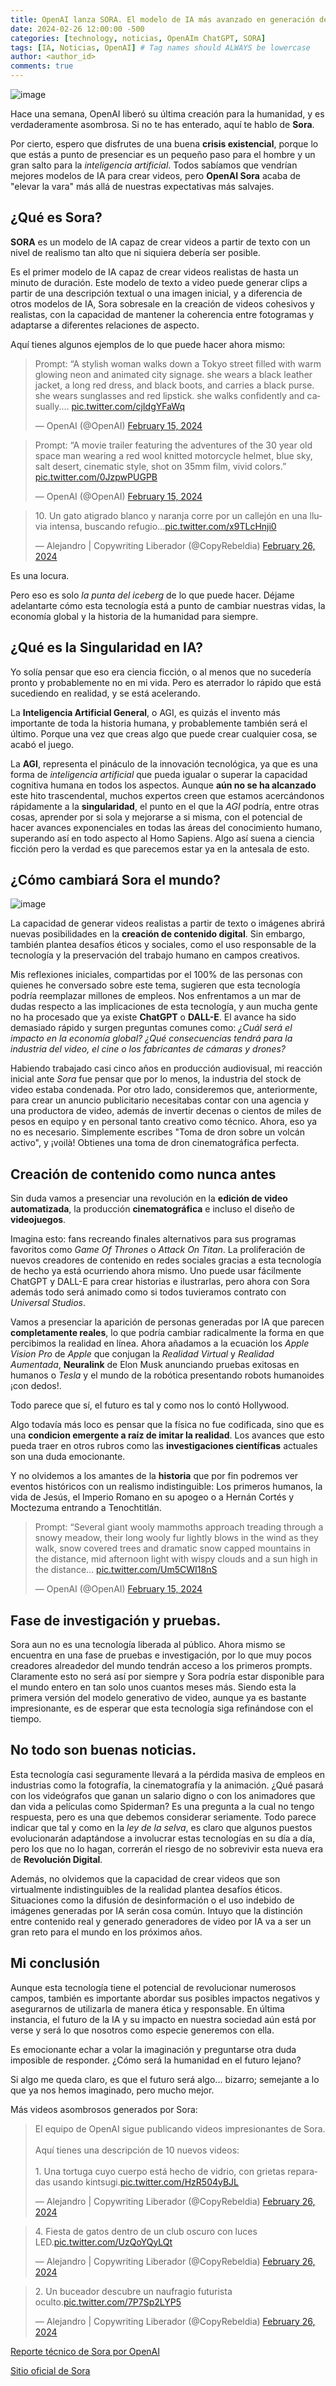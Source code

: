 ```yaml
---
title: OpenAI lanza SORA. El modelo de IA más avanzado en generación de video. 
date: 2024-02-26 12:00:00 -500
categories: [technology, noticias, OpenAIm ChatGPT, SORA] 
tags: [IA, Noticias, OpenAI] # Tag names should ALWAYS be lowercase
author: <author_id>
comments: true
---
```

![image](/assets/img/Videos%20generados%20con%20Sora.webp)

Hace una semana, OpenAI liberó su última creación para la humanidad, y es verdaderamente asombrosa. Si no te has enterado, aquí te hablo de **Sora**. 

Por cierto, espero que disfrutes de una buena **crisis existencial**, porque lo que estás a punto de presenciar es un pequeño paso para el hombre y un gran salto para la *inteligencia artificial*. Todos sabíamos que vendrían mejores modelos de IA para crear videos, pero **OpenAI Sora** acaba de "elevar la vara" más allá de nuestras expectativas más salvajes.

## ¿Qué es Sora?

**SORA** es un modelo de IA capaz de crear videos a partir de texto con un nivel de realismo tan alto que ni siquiera debería ser posible.

Es el primer modelo de IA capaz de crear videos realistas de hasta un minuto de duración. Este modelo de texto a video puede generar clips a partir de una descripción textual o una imagen inicial, y a diferencia de otros modelos de IA, Sora sobresale en la creación de videos cohesivos y realistas, con la capacidad de mantener la coherencia entre fotogramas y adaptarse a diferentes relaciones de aspecto.

Aquí tienes algunos ejemplos de lo que puede hacer ahora mismo:

<blockquote class="twitter-tweet" data-media-max-width="560"><p lang="en" dir="ltr">Prompt: “A stylish woman walks down a Tokyo street filled with warm glowing neon and animated city signage. she wears a black leather jacket, a long red dress, and black boots, and carries a black purse. she wears sunglasses and red lipstick. she walks confidently and casually.… <a href="https://t.co/cjIdgYFaWq">pic.twitter.com/cjIdgYFaWq</a></p>&mdash; OpenAI (@OpenAI) <a href="https://twitter.com/OpenAI/status/1758192965703647443?ref_src=twsrc%5Etfw">February 15, 2024</a></blockquote> <script async src="https://platform.twitter.com/widgets.js" charset="utf-8"></script>

<blockquote class="twitter-tweet" data-media-max-width="560"><p lang="en" dir="ltr">Prompt: “A movie trailer featuring the adventures of the 30 year old space man wearing a red wool knitted motorcycle helmet, blue sky, salt desert, cinematic style, shot on 35mm film, vivid colors.” <a href="https://t.co/0JzpwPUGPB">pic.twitter.com/0JzpwPUGPB</a></p>&mdash; OpenAI (@OpenAI) <a href="https://twitter.com/OpenAI/status/1758192961496760376?ref_src=twsrc%5Etfw">February 15, 2024</a></blockquote> <script async src="https://platform.twitter.com/widgets.js" charset="utf-8"></script>


<blockquote class="twitter-tweet" data-media-max-width="560"><p lang="es" dir="ltr">10. Un gato atigrado blanco y naranja corre por un callejón en una lluvia intensa, buscando refugio...<a href="https://t.co/x9TLcHnji0">pic.twitter.com/x9TLcHnji0</a></p>&mdash; Alejandro | Copywriting Liberador (@CopyRebeldia) <a href="https://twitter.com/CopyRebeldia/status/1762097171640275227?ref_src=twsrc%5Etfw">February 26, 2024</a></blockquote> <script async src="https://platform.twitter.com/widgets.js" charset="utf-8"></script>


Es una locura. 

Pero eso es solo *la punta del iceberg* de lo que puede hacer. Déjame adelantarte cómo esta tecnología está a punto de cambiar nuestras vidas, la economía global y la historia de la humanidad para siempre.

## ¿Qué es la Singularidad en IA? 

Yo solía pensar que eso era ciencia ficción, o al menos que no sucedería pronto y probablemente no en mi vida. Pero es aterrador lo rápido que está sucediendo en realidad, y se está acelerando.  

La **Inteligencia Artificial General**, o AGI, es quizás el invento más importante de toda la historia humana, y probablemente también será el último. Porque una vez que creas algo que puede crear cualquier cosa, se acabó el juego.

La **AGI**, representa el pináculo de la innovación tecnológica, ya que es una forma de *inteligencia artificial* que pueda igualar o superar la capacidad cognitiva humana en todos los aspectos. Aunque **aún no se ha alcanzado** este hito trascendental, muchos expertos creen que estamos acercándonos rápidamente a la **singularidad**, el punto en el que la *AGI* podría, entre otras cosas, aprender por si sola y mejorarse a si misma, con el potencial de hacer avances exponenciales en todas las áreas del conocimiento humano, superando así en todo aspecto al Homo Sapiens. Algo así suena a ciencia ficción pero la verdad es que parecemos estar ya en la antesala de esto. 


## ¿Cómo cambiará Sora el mundo?

![image](/assets/img/DALL·E%202024-02-26%2012.39.09%20-%20Visualize%20a%20futuristic%20scene%20in%20a%20wide%2016_9%20format%20where%20AI-generated%20people%20who%20look%20completely%20real%20are%20interacting%20within%20a%20dynamic,%20mixed%20real.webp)

La capacidad de generar videos realistas a partir de texto o imágenes abrirá nuevas posibilidades en la **creación de contenido digital**. Sin embargo, también plantea desafíos éticos y sociales, como el uso responsable de la tecnología y la preservación del trabajo humano en campos creativos.

Mis reflexiones iniciales, compartidas por el 100% de las personas con quienes he conversado sobre este tema, sugieren que esta tecnología podría reemplazar millones de empleos. Nos enfrentamos a un mar de dudas respecto a las implicaciones de esta tecnología, y aun mucha gente no ha procesado que ya existe **ChatGPT** o **DALL-E**. El avance ha sido demasiado rápido y surgen preguntas comunes como: *¿Cuál será el impacto en la economía global?* *¿Qué consecuencias tendrá para la industria del video, el cine o los fabricantes de cámaras y drones?*

Habiendo trabajado casi cinco años en producción audiovisual, mi reacción inicial ante *Sora* fue pensar que por lo menos, la industria del stock de video estaba condenada. Por otro lado, consideremos que, anteriormente, para crear un anuncio publicitario necesitabas contar con una agencia y una productora de video, además de invertir decenas o cientos de miles de pesos en equipo y en personal tanto creativo como técnico. Ahora, eso ya no es necesario. Simplemente escribes "Toma de dron sobre un volcán activo", y ¡voilà! Obtienes una toma de dron cinematográfica perfecta.

## Creación de contenido como nunca antes

Sin duda vamos a presenciar una revolución en la **edición de video automatizada**, la producción **cinematográfica** e incluso el diseño de **videojuegos**. 

Imagina esto: fans recreando finales alternativos para sus programas favoritos como *Game Of Thrones* o *Attack On Titan*. La proliferación de nuevos creadores de contenido en redes sociales gracias a esta tecnología de hecho ya está ocurriendo ahora mismo. Uno puede usar fácilmente ChatGPT y DALL-E para crear historias e ilustrarlas, pero ahora con Sora además todo será animado como si todos tuvieramos contrato con *Universal Studios*. 

Vamos a presenciar la aparición de personas generadas por IA que parecen **completamente reales**, lo que podría cambiar radicalmente la forma en que percibimos la realidad en línea. Ahora añadamos a la ecuación los *Apple Vision Pro* de *Apple* que conjugan la *Realidad Virtual* y *Realidad Aumentada*, **Neuralink** de Elon Musk anunciando pruebas exitosas en humanos o *Tesla* y el mundo de la robótica presentando robots humanoides ¡con dedos!. 

Todo parece que sí, el futuro es tal y como nos lo contó Hollywood. 

Algo todavía más loco es pensar que la física no fue codificada, sino que es una **condicion emergente a raíz de imitar la realidad**. Los avances que esto pueda traer en otros rubros como las **investigaciones científicas** actuales son una duda emocionante. 

Y no olvidemos a los amantes de la **historia** que por fin podremos ver eventos históricos con un realismo indistinguible: Los primeros humanos, la vida de Jesús, el Imperio Romano en su apogeo o a Hernán Cortés y Moctezuma entrando a Tenochtitlán. 

<blockquote class="twitter-tweet" data-media-max-width="560"><p lang="en" dir="ltr">Prompt: “Several giant wooly mammoths approach treading through a snowy meadow, their long wooly fur lightly blows in the wind as they walk, snow covered trees and dramatic snow capped mountains in the distance, mid afternoon light with wispy clouds and a sun high in the distance… <a href="https://t.co/Um5CWI18nS">pic.twitter.com/Um5CWI18nS</a></p>&mdash; OpenAI (@OpenAI) <a href="https://twitter.com/OpenAI/status/1758192960116785459?ref_src=twsrc%5Etfw">February 15, 2024</a></blockquote> <script async src="https://platform.twitter.com/widgets.js" charset="utf-8"></script>


## Fase de investigación y pruebas.

Sora aun no es una tecnología liberada al público. Ahora mismo se encuentra en una fase de pruebas e investigación, por lo que muy pocos creadores alreadedor del mundo tendrán acceso a los primeros prompts. Claramente esto no será así por siempre y Sora podría estar disponible para el mundo entero en tan solo unos cuantos meses más. Siendo esta la primera versión del modelo generativo de video, aunque ya es bastante impresionante, es de esperar que esta tecnología siga refinándose con el tiempo. 

## No todo son buenas noticias. 

Esta tecnología casi seguramente llevará a la pérdida masiva de empleos en industrias como la fotografía, la cinematografía y la animación. ¿Qué pasará con los videógrafos que ganan un salario digno o con los animadores que dan vida a películas como Spiderman? Es una pregunta a la cual no tengo respuesta, pero es una que debemos considerar seriamente. Todo parece indicar que tal y como en la *ley de la selva*, es claro que algunos puestos evolucionarán adaptándose a involucrar estas tecnologías en su día a día, pero los que no lo hagan, correrán el riesgo de no sobrevivir esta nueva era de **Revolución Digital**. 

Además, no olvidemos que la capacidad de crear videos que son virtualmente indistinguibles de la realidad plantea desafíos éticos. Situaciones como la difusión de desinformación o el uso indebido de imágenes generadas por IA serán cosa común. Intuyo que la distinción entre contenido real y generado generadores de video por IA va a ser un gran reto para el mundo en los próximos años. 

## Mi conclusión

Aunque esta tecnología tiene el potencial de revolucionar numerosos campos, también es importante abordar sus posibles impactos negativos y asegurarnos de utilizarla de manera ética y responsable. En última instancia, el futuro de la IA y su impacto en nuestra sociedad aún está por verse y será lo que nosotros como especie generemos con ella. 

Es emocionante echar a volar la imaginación y preguntarse otra duda imposible de responder. ¿Cómo será la humanidad en el futuro lejano?

Si algo me queda claro, es que el futuro será algo... bizarro; semejante a lo que ya nos hemos imaginado, pero mucho mejor.  

Más videos asombrosos generados por Sora: 

<blockquote class="twitter-tweet" data-media-max-width="560"><p lang="es" dir="ltr">El equipo de OpenAI sigue publicando videos impresionantes de Sora. <br><br>Aquí tienes una descripción de 10 nuevos videos:<br><br>1. Una tortuga cuyo cuerpo está hecho de vidrio, con grietas reparadas usando kintsugi.<a href="https://t.co/HzR504yBJL">pic.twitter.com/HzR504yBJL</a></p>&mdash; Alejandro | Copywriting Liberador (@CopyRebeldia) <a href="https://twitter.com/CopyRebeldia/status/1762095281712091579?ref_src=twsrc%5Etfw">February 26, 2024</a></blockquote> <script async src="https://platform.twitter.com/widgets.js" charset="utf-8"></script>

<blockquote class="twitter-tweet" data-media-max-width="560"><p lang="es" dir="ltr">4. Fiesta de gatos dentro de un club oscuro con luces LED.<a href="https://t.co/UzQoYQyLQt">pic.twitter.com/UzQoYQyLQt</a></p>&mdash; Alejandro | Copywriting Liberador (@CopyRebeldia) <a href="https://twitter.com/CopyRebeldia/status/1762096109462151418?ref_src=twsrc%5Etfw">February 26, 2024</a></blockquote> <script async src="https://platform.twitter.com/widgets.js" charset="utf-8"></script>

<blockquote class="twitter-tweet" data-media-max-width="560"><p lang="es" dir="ltr">2. Un buceador descubre un naufragio futurista oculto.<a href="https://t.co/7P7Sp2LYP5">pic.twitter.com/7P7Sp2LYP5</a></p>&mdash; Alejandro | Copywriting Liberador (@CopyRebeldia) <a href="https://twitter.com/CopyRebeldia/status/1762095790028153290?ref_src=twsrc%5Etfw">February 26, 2024</a></blockquote> <script async src="https://platform.twitter.com/widgets.js" charset="utf-8"></script>

[Reporte técnico de Sora por OpenAI](https://openai.com/research/video-generation-models-as-world-simulators)

[Sitio oficial de Sora](https://openai.com/sora)